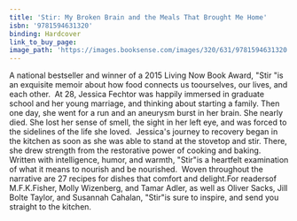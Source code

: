 ```yaml
---
title: 'Stir: My Broken Brain and the Meals That Brought Me Home'
isbn: '9781594631320'
binding: Hardcover
link_to_buy_page:
image_path: 'https://images.booksense.com/images/320/631/9781594631320.jpg'
---
```



A national bestseller and winner of a 2015 Living Now Book Award, "Stir "is an exquisite memoir about how food connects us toourselves, our lives, and each other.&nbsp;
At 28, Jessica Fechtor was happily immersed in graduate school and her young marriage, and thinking about starting a family. Then one day, she went for a run and an aneurysm burst in her brain. She nearly died. She lost her sense of smell, the sight in her left eye, and was forced to the sidelines of the life she loved.&nbsp;
Jessica's journey to recovery began in the kitchen as soon as she was able to stand at the stovetop and stir. There, she drew strength from the restorative power of cooking and baking. Written with intelligence, humor, and warmth, "Stir"is a heartfelt examination of what it means to nourish and be nourished.&nbsp;
Woven throughout the narrative are 27 recipes for dishes that comfort and delight.For readersof M.F.K.Fisher, Molly Wizenberg, and Tamar Adler, as well as Oliver Sacks, Jill Bolte Taylor, and Susannah Cahalan, "Stir"is sure to inspire, and send you straight to the kitchen.